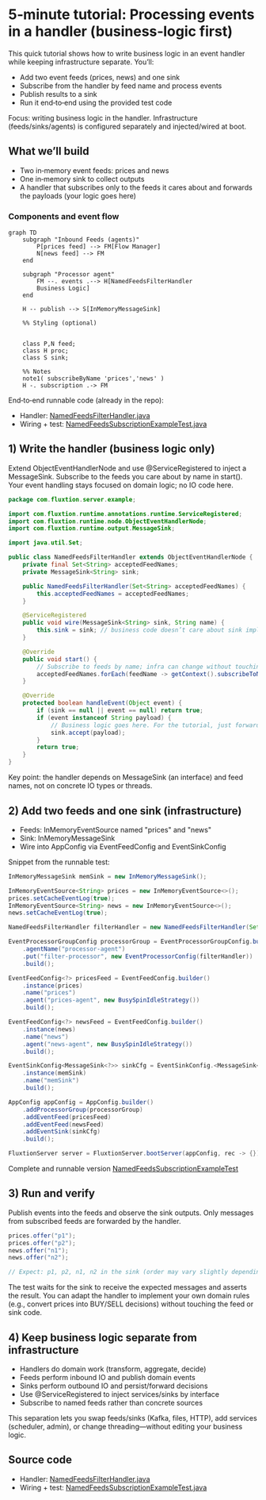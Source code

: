 # 5‑minute tutorial: Processing events in a handler (business‑logic first)

This quick tutorial shows how to write business logic in an event handler while keeping infrastructure separate. You’ll:

- Add two event feeds (prices, news) and one sink
- Subscribe from the handler by feed name and process events
- Publish results to a sink
- Run it end‑to‑end using the provided test code

Focus: writing business logic in the handler. Infrastructure (feeds/sinks/agents) is configured separately and
injected/wired at boot.

## What we’ll build

- Two in‑memory event feeds: prices and news
- One in‑memory sink to collect outputs
- A handler that subscribes only to the feeds it cares about and forwards the payloads (your logic goes here)

### Components and event flow

```mermaid
graph TD
    subgraph "Inbound Feeds (agents)"
        P[prices feed] --> FM[Flow Manager]
        N[news feed] --> FM
    end

    subgraph "Processor agent"
        FM --. events .--> H[NamedFeedsFilterHandler 
        Business Logic]
    end

    H -- publish --> S[InMemoryMessageSink]

    %% Styling (optional)


    class P,N feed;
    class H proc;
    class S sink;

    %% Notes
    note1( subscribeByName 'prices','news' )
    H -. subscription .-> FM
```

End‑to‑end runnable code (already in the repo):

* Handler: [NamedFeedsFilterHandler.java](https://github.com/gregv12/fluxtion-server/blob/main/src/test/java/com/fluxtion/server/example/NamedFeedsFilterHandler.java)
* Wiring + test: [NamedFeedsSubscriptionExampleTest.java](https://github.com/gregv12/fluxtion-server/blob/main/src/test/java/com/fluxtion/server/example/NamedFeedsSubscriptionExampleTest.java)

## 1) Write the handler (business logic only)

Extend ObjectEventHandlerNode and use @ServiceRegistered to inject a MessageSink<String>. Subscribe to the feeds you
care about by name in start(). Your event handling stays focused on domain logic; no IO code here.

```java
package com.fluxtion.server.example;

import com.fluxtion.runtime.annotations.runtime.ServiceRegistered;
import com.fluxtion.runtime.node.ObjectEventHandlerNode;
import com.fluxtion.runtime.output.MessageSink;

import java.util.Set;

public class NamedFeedsFilterHandler extends ObjectEventHandlerNode {
    private final Set<String> acceptedFeedNames;
    private MessageSink<String> sink;

    public NamedFeedsFilterHandler(Set<String> acceptedFeedNames) {
        this.acceptedFeedNames = acceptedFeedNames;
    }

    @ServiceRegistered
    public void wire(MessageSink<String> sink, String name) {
        this.sink = sink; // business code doesn’t care about sink implementation
    }

    @Override
    public void start() {
        // Subscribe to feeds by name; infra can change without touching this code
        acceptedFeedNames.forEach(feedName -> getContext().subscribeToNamedFeed(feedName));
    }

    @Override
    protected boolean handleEvent(Object event) {
        if (sink == null || event == null) return true;
        if (event instanceof String payload) {
            // Business logic goes here. For the tutorial, just forward the payload.
            sink.accept(payload);
        }
        return true;
    }
}
```

Key point: the handler depends on MessageSink<String> (an interface) and feed names, not on concrete IO types or
threads.

## 2) Add two feeds and one sink (infrastructure)

- Feeds: InMemoryEventSource<String> named "prices" and "news"
- Sink: InMemoryMessageSink
- Wire into AppConfig via EventFeedConfig and EventSinkConfig

Snippet from the runnable test:

```java
InMemoryMessageSink memSink = new InMemoryMessageSink();

InMemoryEventSource<String> prices = new InMemoryEventSource<>();
prices.setCacheEventLog(true);
InMemoryEventSource<String> news = new InMemoryEventSource<>();
news.setCacheEventLog(true);

NamedFeedsFilterHandler filterHandler = new NamedFeedsFilterHandler(Set.of("prices", "news"));

EventProcessorGroupConfig processorGroup = EventProcessorGroupConfig.builder()
    .agentName("processor-agent")
    .put("filter-processor", new EventProcessorConfig(filterHandler))
    .build();

EventFeedConfig<?> pricesFeed = EventFeedConfig.builder()
    .instance(prices)
    .name("prices")
    .agent("prices-agent", new BusySpinIdleStrategy())
    .build();

EventFeedConfig<?> newsFeed = EventFeedConfig.builder()
    .instance(news)
    .name("news")
    .agent("news-agent", new BusySpinIdleStrategy())
    .build();

EventSinkConfig<MessageSink<?>> sinkCfg = EventSinkConfig.<MessageSink<?>>builder()
    .instance(memSink)
    .name("memSink")
    .build();

AppConfig appConfig = AppConfig.builder()
    .addProcessorGroup(processorGroup)
    .addEventFeed(pricesFeed)
    .addEventFeed(newsFeed)
    .addEventSink(sinkCfg)
    .build();

FluxtionServer server = FluxtionServer.bootServer(appConfig, rec -> {});
```

Complete and runnable
version [NamedFeedsSubscriptionExampleTest](https://github.com/gregv12/fluxtion-server/blob/main/src/test/java/com/fluxtion/server/example/NamedFeedsSubscriptionExampleTest.java)

## 3) Run and verify

Publish events into the feeds and observe the sink outputs. Only messages from subscribed feeds are forwarded by the
handler.

```java
prices.offer("p1");
prices.offer("p2");
news.offer("n1");
news.offer("n2");

// Expect: p1, p2, n1, n2 in the sink (order may vary slightly depending on timing)
```

The test waits for the sink to receive the expected messages and asserts the result. You can adapt the handler to
implement your own domain rules (e.g., convert prices into BUY/SELL decisions) without touching the feed or sink code.

## 4) Keep business logic separate from infrastructure

- Handlers do domain work (transform, aggregate, decide)
- Feeds perform inbound IO and publish domain events
- Sinks perform outbound IO and persist/forward decisions
- Use @ServiceRegistered to inject services/sinks by interface
- Subscribe to named feeds rather than concrete sources

This separation lets you swap feeds/sinks (Kafka, files, HTTP), add services (scheduler, admin), or change
threading—without editing your business logic.

## Source code

- Handler: [NamedFeedsFilterHandler.java](https://github.com/gregv12/fluxtion-server/blob/main/src/test/java/com/fluxtion/server/example/NamedFeedsFilterHandler.java)
- Wiring +  test: [NamedFeedsSubscriptionExampleTest.java](https://github.com/gregv12/fluxtion-server/blob/main/src/test/java/com/fluxtion/server/example/NamedFeedsSubscriptionExampleTest.java)
